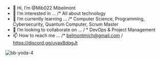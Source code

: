 - 👋 Hi, I’m @Mib022 Mibelmont
- 👀 I’m interested in ... /* All about technology
- 🌱 I’m currently learning ... /* Computer Science, Programming, Cybersecurity, Quantum Computer, Scrum Master
- 💞️ I’m looking to collaborate on ... / * DevOps & Project Management
- 📫 How to reach me ... /* belmontmich@gmail.com / https://discord.gg/uyaxBdqgJt

![bb-yoda-4](https://github.com/Mib022/Mib022/assets/101289812/5b09ca87-14c6-4e96-94c8-418202288f98)







<!---
Mib022/Mib022 is a ✨ special ✨ repository because its `README.md` (this file) appears on your GitHub profile.
You can click the Preview link to take a look at your changes.
--->
